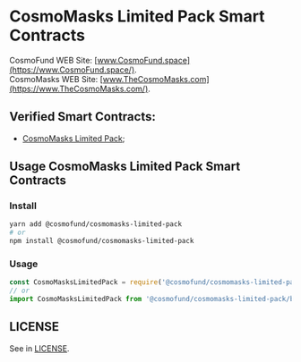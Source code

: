 # CosmoMasks Limited Pack Smart Contracts
CosmoFund WEB Site: [www.CosmoFund.space](https://www.CosmoFund.space/).  
CosmoMasks WEB Site: [www.TheCosmoMasks.com](https://www.TheCosmoMasks.com/).


## Verified Smart Contracts:
- [CosmoMasks Limited Pack](https://etherscan.io/token/0x5256187d635300d82f0E66D2f41e5926ba880377);


## Usage CosmoMasks Limited Pack Smart Contracts
### Install
```bash
yarn add @cosmofund/cosmomasks-limited-pack
# or
npm install @cosmofund/cosmomasks-limited-pack
```

### Usage
```js
const CosmoMasksLimitedPack = require('@cosmofund/cosmomasks-limited-pack/build/CosmoMasksLimitedPack.json');
// or
import CosmoMasksLimitedPack from '@cosmofund/cosmomasks-limited-pack/build/CosmoMasksLimitedPack.json';
```


## LICENSE
See in [LICENSE](/LICENSE).
